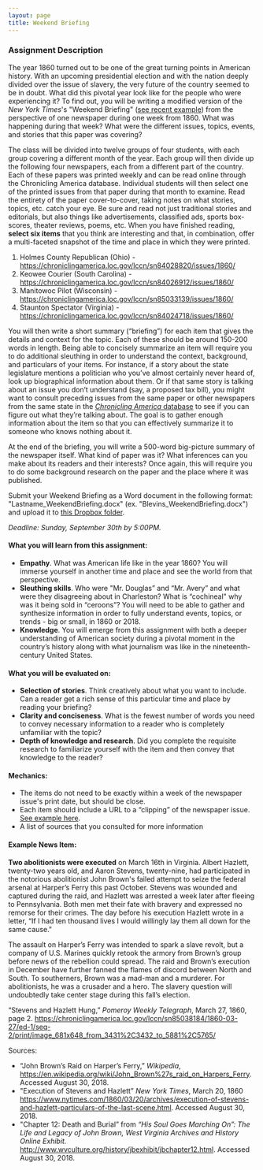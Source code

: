 ```yaml
---
layout: page
title: Weekend Briefing
---
```

<p></p>

### Assignment Description

The year 1860 turned out to be one of the great turning points in American history. With an upcoming presidential election and with the nation deeply divided over the issue of slavery, the very future of the country seemed to be in doubt. What did this pivotal year look like for the people who were experiencing it? To find out, you will be writing a modified version of the *New York Times*'s "Weekend Briefing" ([see recent example](https://nyti.ms/2MQnTuw)) from the perspective of one newspaper during one week from 1860. What was happening during that week? What were the different issues, topics, events, and stories that this paper was covering? 

The class will be divided into twelve groups of four students, with each group covering a different month of the year. Each group will then divide up the following four newspapers, each from a different part of the country. Each of these papers was printed weekly and can be read online through the Chronicling America database. Individual students will then select one of the printed issues from that paper during that month to examine. Read the entirety of the paper cover-to-cover, taking notes on what stories, topics, etc. catch your eye. Be sure and read not just traditional stories and editorials, but also things like advertisements, classified ads, sports box-scores, theater reviews, poems, etc. When you have finished reading, **select six items** that you think are interesting and that, in combination, offer a multi-faceted snapshot of the time and place in which they were printed. 

1. Holmes County Republican (Ohio) - <https://chroniclingamerica.loc.gov/lccn/sn84028820/issues/1860/>
2. Keowee Courier (South Carolina) - <https://chroniclingamerica.loc.gov/lccn/sn84026912/issues/1860/>
3. Manitowoc Pilot (Wisconsin) - <https://chroniclingamerica.loc.gov/lccn/sn85033139/issues/1860/>
4. Staunton Spectator (Virginia) - <https://chroniclingamerica.loc.gov/lccn/sn84024718/issues/1860/>

You will then write a short summary (“briefing”) for each item that gives the details and context for the topic. Each of these should be around 150-200 words in length. Being able to concisely summarize an item will require you to do additional sleuthing in order to understand the context, background, and particulars of your items. For instance, if a story about the state legislature mentions a politician who you’ve almost certainly never heard of, look up biographical information about them. Or if that same story is talking about an issue you don’t understand (say, a proposed tax bill), you might want to consult preceding issues from the same paper or other newspapers from the same state in the [*Chronicling America* database](https://chroniclingamerica.loc.gov/) to see if you can figure out what they’re talking about. The goal is to gather enough information about the item so that you can effectively summarize it to someone who knows nothing about it.

At the end of the briefing, you will write a 500-word big-picture summary of the newspaper itself. What kind of paper was it? What inferences can you make about its readers and their interests? Once again, this will require you to do some background research on the paper and the place where it was published. 

Submit your Weekend Briefing as a Word document in the following format: "Lastname_WeekendBriefing.docx" (ex. "Blevins_WeekendBriefing.docx") and upload it to [this Dropbox folder](https://www.dropbox.com/request/HGE9UAg6bLkCaFWt6fA6).

*Deadline: Sunday, September 30th by 5:00PM.* 

#### What you will learn from this assignment:
- **Empathy**. What was American life like in the year 1860? You will immerse yourself in another time and place and see the world from that perspective. 
- **Sleuthing skills**. Who were "Mr. Douglas” and “Mr. Avery” and what were they disagreeing about in Charleston? What is “cochineal" why was it being sold in “ceroons”? You will need to be able to gather and synthesize information in order to fully understand events, topics, or trends - big or small, in 1860 or 2018.
- **Knowledge**. You will emerge from this assignment with both a deeper understanding of American society during a pivotal moment in the country’s history along with what journalism was like in the nineteenth-century United States.

#### What you will be evaluated on:
- **Selection of stories**. Think creatively about what you want to include. Can a reader get a rich sense of this particular time and place by reading your briefing?
- **Clarity and conciseness**. What is the fewest number of words you need to convey necessary information to a reader who is completely unfamiliar with the topic?
- **Depth of knowledge and research**. Did you complete the requisite research to familiarize yourself with the item and then convey that knowledge to the reader?
 
#### Mechanics:
- The items do not need to be exactly within a week of the newspaper issue's print date, but should be close.
- Each item should include a URL to a “clipping” of the  newspaper issue. [See example here](https://chroniclingamerica.loc.gov/lccn/sn84028820/1860-08-23/ed-1/seq-3/print/image_681x690_from_0%2C18_to_1772%2C1814/).
- A list of sources that you consulted for more information

#### Example News Item:

**Two abolitionists were executed** on March 16th in Virginia. Albert Hazlett, twenty-two years old, and Aaron Stevens, twenty-nine, had participated in the notorious abolitionist John Brown's failed attempt to seize the federal arsenal at Harper’s Ferry this past October. Stevens was wounded and captured during the raid, and Hazlett was arrested a week later after fleeing to Pennsylvania. Both men met their fate with bravery and expressed no remorse for their crimes. The day before his execution Hazlett wrote in a letter, “If I had ten thousand lives I would willingly lay them all down for the same cause."

The assault on Harper’s Ferry was intended to spark a slave revolt, but a company of U.S. Marines quickly retook the armory from Brown’s group before news of the rebellion could spread. The raid and Brown’s execution in December have further fanned the flames of discord between North and South. To southerners, Brown was a mad-man and a murderer. For abolitionists, he was a crusader and a hero. The slavery question will undoubtedly take center stage during this fall’s election.

“Stevens and Hazlett Hung,” *Pomeroy Weekly Telegraph*, March 27, 1860, page 2. <https://chroniclingamerica.loc.gov/lccn/sn85038184/1860-03-27/ed-1/seq-2/print/image_681x648_from_3431%2C3432_to_5881%2C5765/>

Sources:
- “John Brown’s Raid on Harper’s Ferry,” *Wikipedia*, <https://en.wikipedia.org/wiki/John_Brown%27s_raid_on_Harpers_Ferry>. Accessed August 30, 2018. 
- "Execution of Stevens and Hazlett” *New York Times*, March 20, 1860 <https://www.nytimes.com/1860/03/20/archives/execution-of-stevens-and-hazlett-particulars-of-the-last-scene.html>. Accessed August 30, 2018. 
- "Chapter 12: Death and Burial” from *“His Soul Goes Marching On”: The Life and Legacy of John Brown, West Virginia Archives and History Online Exhibit.* <http://www.wvculture.org/history/jbexhibit/jbchapter12.html>. Accessed August 30, 2018. 